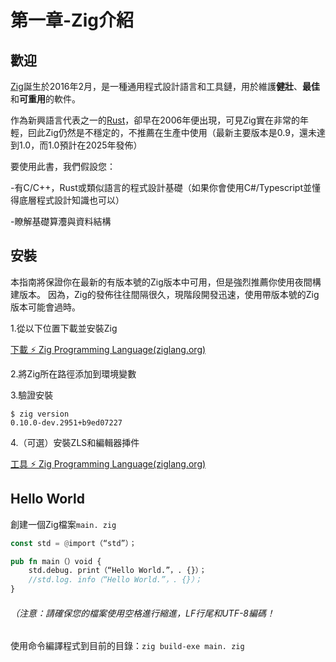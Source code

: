 # 第一章-Zig介紹

## 歡迎

[Zig](https://ziglang.org/)誕生於2016年2月，是一種通用程式設計語言和工具鏈，用於維護**健壯**、**最佳**和**可重用**的軟件。

作為新興語言代表之一的[Rust](https://rust-lang.org/)，卻早在2006年便出現，可見Zig實在非常的年輕，囙此Zig仍然是不穩定的，不推薦在生產中使用（最新主要版本是0.9，還未達到1.0，而1.0預計在2025年發佈）

要使用此書，我們假設您：

-有C/C++，Rust或類似語言的程式設計基礎（如果你會使用C#/Typescript並懂得底層程式設計知識也可以） 

-瞭解基礎算灋與資料結構

## 安裝

本指南將保證你在最新的有版本號的Zig版本中可用，但是強烈推薦你使用夜間構建版本。 因為，Zig的發佈往往間隔很久，現階段開發迅速，使用帶版本號的Zig版本可能會過時。

1.從以下位置下載並安裝Zig

[下載 ⚡ Zig Programming Language(ziglang.org)](https://ziglang.org/zh/download/)

2.將Zig所在路徑添加到環境變數

3.驗證安裝

```
$ zig version
0.10.0-dev.2951+b9ed07227
```
4.（可選）安裝ZLS和編輯器挿件

[工具 ⚡ Zig Programming Language(ziglang.org)](https://ziglang.org/zh/learn/tools/)

## Hello World

創建一個Zig檔案`main. zig`

```rust
const std = @import（“std”）；

pub fn main（）void {
    std.debug. print（“Hello World.”，. {}）；
    //std.log. info（“Hello World.”，. {}）；
}
```

###### （注意：請確保您的檔案使用空格進行縮進，LF行尾和UTF-8編碼！

使用命令編譯程式到目前的目錄：`zig build-exe main. zig`